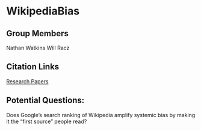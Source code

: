 # WikipediaBias

## Group Members
Nathan Watkins
Will Racz

## Citation Links
[Research Papers](Research.md)

## Potential Questions:
Does Google’s search ranking of Wikipedia amplify systemic bias by making it the “first source” people read?
 
